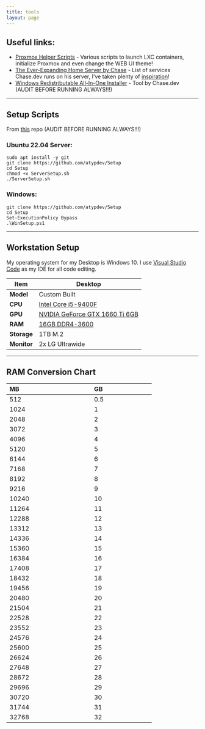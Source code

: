 ```yaml
---
title: tools
layout: page
---
```

## Useful links:
- [Proxmox Helper Scripts](https://tteck.github.io/Proxmox/) - Various scripts to launch LXC containers, initialize Proxmox and even change the WEB UI theme!
- [The Ever-Expanding Home Server by Chase](https://blog.chse.dev/server/) - List of services Chase.dev runs on his server, I've taken plenty of [inspiration](/homelab.html)!
- [Windows Redistributable All-In-One Installer](https://chse.dev/redists) - Tool by Chase.dev (AUDIT BEFORE RUNNING ALWAYS!!!)

__ __
## Setup Scripts

From [this](https://github.com/atypdev/Setup) repo (AUDIT BEFORE RUNNING ALWAYS!!!)

### Ubuntu 22.04 Server:
```
sudo apt install -y git
git clone https://github.com/atypdev/Setup
cd Setup
chmod +x ServerSetup.sh
./ServerSetup.sh
```
### Windows:
```
git clone https://github.com/atypdev/Setup
cd Setup
Set-ExecutionPolicy Bypass
.\WinSetup.ps1
```
__ __
## Workstation Setup

My operating system for my Desktop is Windows 10. I use [Visual Studio Code](https://code.visualstudio.com/) as my IDE for all code editing.

| Item  | Desktop |
|-------------------|-------------------|
| **Model**             | Custom Built |
| **CPU**               | [Intel Core i5-9400F](https://www.intel.com/content/www/us/en/products/sku/134898/intel-core-i59400-processor-9m-cache-up-to-4-10-ghz/specifications.html) |
| **GPU**               | [NVIDIA GeForce GTX 1660 Ti 6GB](https://www.asus.com/us/motherboards-components/graphics-cards/tuf-gaming/tuf-rtx4090-o24g-gaming/) | 
| **RAM**               | [16GB DDR4-3600](https://www.gskill.com/product/165/377/1649665420/F5-5200J3636D32GX2-RS5W-F5-5200J3636D32GA2-RS5W) | 
| **Storage**           | 1TB M.2 | 
| **Monitor**           | 2x LG Ultrawide |

__ __

## RAM Conversion Chart

| MB &nbsp; &nbsp; &nbsp; &nbsp; &nbsp; &nbsp; &nbsp; &nbsp; &nbsp; &nbsp; &nbsp; &nbsp; &nbsp; &nbsp; &nbsp; &nbsp; &nbsp; &nbsp; &nbsp; &nbsp; &nbsp;  | GB &nbsp; &nbsp; &nbsp; &nbsp; &nbsp; &nbsp; &nbsp; &nbsp; &nbsp; &nbsp; &nbsp; &nbsp; &nbsp; &nbsp; |
|------|-----|
| 512  | 0.5 |
| 1024 | 1   |
| 2048 | 2   |
| 3072 | 3   |
| 4096 | 4   |
| 5120 | 5   |
| 6144 | 6   |
| 7168 | 7   |
| 8192 | 8   |
| 9216 | 9   |
| 10240| 10  |
| 11264| 11  |
| 12288| 12  |
| 13312| 13  |
| 14336| 14  |
| 15360| 15  |
| 16384| 16  |
| 17408| 17  |
| 18432| 18  |
| 19456| 19  |
| 20480| 20  |
| 21504| 21  |
| 22528| 22  |
| 23552| 23  |
| 24576| 24  |
| 25600| 25  |
| 26624| 26  |
| 27648| 27  |
| 28672| 28  |
| 29696| 29  |
| 30720| 30  |
| 31744| 31  |
| 32768| 32  |
